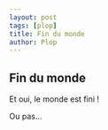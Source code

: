 ```yaml
---
layout: post
tags: [plop]
title: Fin du monde
author: Plop
---
```


## Fin du monde

Et oui, le monde est fini !

Ou pas...